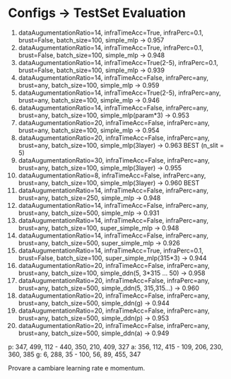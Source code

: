 # Configs -> TestSet Evaluation

1. dataAugumentationRatio=14, infraTimeAcc=True, infraPerc=0.1, brust=False, batch_size=100, simple_mlp -> 0.957
12. dataAugumentationRatio=14, infraTimeAcc=True, infraPerc=0.1, brust=False, batch_size=100, simple_mlp -> 0.948
13. dataAugumentationRatio=14, infraTimeAcc=True(2-5), infraPerc=0.1, brust=False, batch_size=100, simple_mlp -> 0.939
2. dataAugumentationRatio=14, infraTimeAcc=False, infraPerc=any, brust=any, batch_size=100, simple_mlp -> 0.959
21. dataAugumentationRatio=14, infraTimeAcc=True(2-5), infraPerc=any, brust=any, batch_size=100, simple_mlp -> 0.946
22. dataAugumentationRatio=14, infraTimeAcc=False, infraPerc=any, brust=any, batch_size=100, simple_mlp(param*3) -> 0.953
23. dataAugumentationRatio=20, infraTimeAcc=False, infraPerc=any, brust=any, batch_size=100, simple_mlp -> 0.954
231. dataAugumentationRatio=20, infraTimeAcc=False, infraPerc=any, brust=any, batch_size=100, simple_mlp(3layer) -> 0.963
    BEST (n_slit = 5)
232. dataAugumentationRatio=30, infraTimeAcc=False, infraPerc=any, brust=any, batch_size=100, simple_mlp(3layer) -> 0.955
233. dataAugumentationRatio=8, infraTimeAcc=False, infraPerc=any, brust=any, batch_size=100, simple_mlp(3layer) -> 0.960
    BEST
24. dataAugumentationRatio=14, infraTimeAcc=False, infraPerc=any, brust=any, batch_size=250, simple_mlp -> 0.948
3. dataAugumentationRatio=14, infraTimeAcc=False, infraPerc=any, brust=any, batch_size=500, simple_mlp -> 0.931
4. dataAugumentationRatio=14, infraTimeAcc=False, infraPerc=any, brust=any, batch_size=100, super_simple_mlp -> 0.948
5. dataAugumentationRatio=14, infraTimeAcc=False, infraPerc=any, brust=any, batch_size=500, super_simple_mlp -> 0.926
51. dataAugumentationRatio=14, infraTimeAcc=True, infraPerc=0.1, brust=False, batch_size=100, super_simple_mlp(315*3) -> 0.944
6. dataAugumentationRatio=20, infraTimeAcc=False, infraPerc=any, brust=any, batch_size=100, simple_ddn(5, 3*315 ... 50) -> 0.958
7. dataAugumentationRatio=20, infraTimeAcc=False, infraPerc=any, brust=any, batch_size=500, simple_ddn(5, 315,315...) -> 0.960
8. dataAugumentationRatio=20, infraTimeAcc=False, infraPerc=any, brust=any, batch_size=500, simple_ddn(g) -> 0.944
9. dataAugumentationRatio=20, infraTimeAcc=False, infraPerc=any, brust=any, batch_size=500, simple_ddn(p) -> 0.953
10. dataAugumentationRatio=20, infraTimeAcc=False, infraPerc=any, brust=any, batch_size=500, simple_ddn(a) -> 0.949

p: 347, 499, 112 - 440, 350, 210, 409, 327
a: 356, 112, 415 - 109, 206, 230, 360, 385
g: 6, 288, 35    - 100, 56, 89, 455, 347

Provare a cambiare learning rate e momentum.
